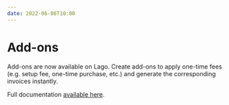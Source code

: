 ```yaml
---
date: 2022-06-06T10:00
---
```


# Add-ons
Add-ons are now available on Lago. Create add-ons to apply one-time fees (e.g. setup fee, one-time purchase, etc.) and generate the corresponding invoices instantly.

Full documentation [available here](../docs/guide/addons/overview).